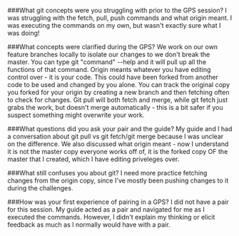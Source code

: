 ###What git concepts were you struggling with prior to the GPS session?
I was struggling with the fetch, pull, push commands and what origin meant. I was executing the commands on my own, but wasn't exactly sure what I was doing!

###What concepts were clarified during the GPS?
We work on our own feature branches locally to isolate our changes to we don't break the master. You can type git "command" --help and it will pull up all the functions of that command. Origin meants whatever you have editing control over - it is your code. This could have been forked from another code to be used and changed by you alone. You can track the original copy you forked for your origin by creating a new branch and then fetching often to check for changes. Git pull will both fetch and merge, while git fetch just grabs the work, but doesn't merge automatically - this is a bit safer if you suspect something might overwrite your work.

###What questions did you ask your pair and the guide?
My guide and I had a conversation about git pull vs git fetch/git merge because I was unclear on the difference. We also discussed what origin meant - now I understand it is not the master copy everyone works off of, it is the forked copy OF the master that I created, which I have editing priveleges over.

###What still confuses you about git?
I need more practice fetching changes from the origin copy, since I've mostly been pushing changes to it during the challenges.

###How was your first experience of pairing in a GPS?
I did not have a pair for this session. My guide acted as a pair and navigated for me as I executed the commands. However, I didn't explain my thinking or elicit feedback as much as I normally would have with a pair.